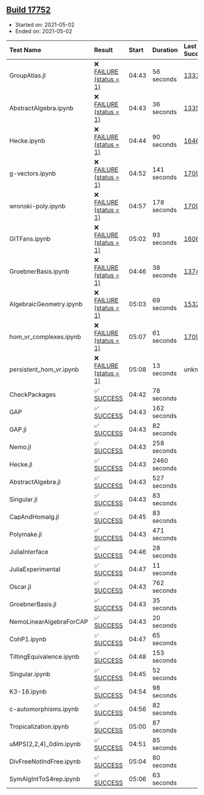 ## [Build 17752](https://oscarci.mathematik.uni-kl.de/job/oscar/17752/)

* Started on: 2021-05-02
* Ended on: 2021-05-02

| Test Name    | Result | Start | Duration | Last Success | First Failure |
|:-------------|:-------|:------|:---------|:-------------|:--------------|
| GroupAtlas.jl | ❌ [FAILURE (status = 1)](https://oscarci.mathematik.uni-kl.de/job/oscar/17752/artifact/logs/build-17752/GroupAtlas.jl.log) | 04:43 | 56 seconds | [13311](https://oscarci.mathematik.uni-kl.de/job/oscar/13311/) | [13312](https://oscarci.mathematik.uni-kl.de/job/oscar/13312/) |
| AbstractAlgebra.ipynb | ❌ [FAILURE (status = 1)](https://oscarci.mathematik.uni-kl.de/job/oscar/17752/artifact/logs/build-17752/AbstractAlgebra.ipynb.log) | 04:43 | 36 seconds | [13355](https://oscarci.mathematik.uni-kl.de/job/oscar/13355/) | [13356](https://oscarci.mathematik.uni-kl.de/job/oscar/13356/) |
| Hecke.ipynb | ❌ [FAILURE (status = 1)](https://oscarci.mathematik.uni-kl.de/job/oscar/17752/artifact/logs/build-17752/Hecke.ipynb.log) | 04:44 | 90 seconds | [16463](https://oscarci.mathematik.uni-kl.de/job/oscar/16463/) | [16464](https://oscarci.mathematik.uni-kl.de/job/oscar/16464/) |
| g-vectors.ipynb | ❌ [FAILURE (status = 1)](https://oscarci.mathematik.uni-kl.de/job/oscar/17752/artifact/logs/build-17752/g-vectors.ipynb.log) | 04:52 | 141 seconds | [17099](https://oscarci.mathematik.uni-kl.de/job/oscar/17099/) | [17100](https://oscarci.mathematik.uni-kl.de/job/oscar/17100/) |
| wronski-poly.ipynb | ❌ [FAILURE (status = 1)](https://oscarci.mathematik.uni-kl.de/job/oscar/17752/artifact/logs/build-17752/wronski-poly.ipynb.log) | 04:57 | 178 seconds | [17098](https://oscarci.mathematik.uni-kl.de/job/oscar/17098/) | [17099](https://oscarci.mathematik.uni-kl.de/job/oscar/17099/) |
| GITFans.ipynb | ❌ [FAILURE (status = 1)](https://oscarci.mathematik.uni-kl.de/job/oscar/17752/artifact/logs/build-17752/GITFans.ipynb.log) | 05:02 | 93 seconds | [16068](https://oscarci.mathematik.uni-kl.de/job/oscar/16068/) | [16069](https://oscarci.mathematik.uni-kl.de/job/oscar/16069/) |
| GroebnerBasis.ipynb | ❌ [FAILURE (status = 1)](https://oscarci.mathematik.uni-kl.de/job/oscar/17752/artifact/logs/build-17752/GroebnerBasis.ipynb.log) | 04:46 | 38 seconds | [13748](https://oscarci.mathematik.uni-kl.de/job/oscar/13748/) | [13749](https://oscarci.mathematik.uni-kl.de/job/oscar/13749/) |
| AlgebraicGeometry.ipynb | ❌ [FAILURE (status = 1)](https://oscarci.mathematik.uni-kl.de/job/oscar/17752/artifact/logs/build-17752/AlgebraicGeometry.ipynb.log) | 05:03 | 69 seconds | [15322](https://oscarci.mathematik.uni-kl.de/job/oscar/15322/) | [15323](https://oscarci.mathematik.uni-kl.de/job/oscar/15323/) |
| hom_vr_complexes.ipynb | ❌ [FAILURE (status = 1)](https://oscarci.mathematik.uni-kl.de/job/oscar/17752/artifact/logs/build-17752/hom_vr_complexes.ipynb.log) | 05:07 | 61 seconds | [17099](https://oscarci.mathematik.uni-kl.de/job/oscar/17099/) | [17100](https://oscarci.mathematik.uni-kl.de/job/oscar/17100/) |
| persistent_hom_vr.ipynb | ❌ [FAILURE (status = 1)](https://oscarci.mathematik.uni-kl.de/job/oscar/17752/artifact/logs/build-17752/persistent_hom_vr.ipynb.log) | 05:08 | 13 seconds | unknown | unknown |
| CheckPackages | ✅ [SUCCESS](https://oscarci.mathematik.uni-kl.de/job/oscar/17752/artifact/logs/build-17752/CheckPackages.log) | 04:42 | 78 seconds |  |  |
| GAP | ✅ [SUCCESS](https://oscarci.mathematik.uni-kl.de/job/oscar/17752/artifact/logs/build-17752/GAP.log) | 04:43 | 162 seconds |  |  |
| GAP.jl | ✅ [SUCCESS](https://oscarci.mathematik.uni-kl.de/job/oscar/17752/artifact/logs/build-17752/GAP.jl.log) | 04:43 | 82 seconds |  |  |
| Nemo.jl | ✅ [SUCCESS](https://oscarci.mathematik.uni-kl.de/job/oscar/17752/artifact/logs/build-17752/Nemo.jl.log) | 04:43 | 258 seconds |  |  |
| Hecke.jl | ✅ [SUCCESS](https://oscarci.mathematik.uni-kl.de/job/oscar/17752/artifact/logs/build-17752/Hecke.jl.log) | 04:43 | 2460 seconds |  |  |
| AbstractAlgebra.jl | ✅ [SUCCESS](https://oscarci.mathematik.uni-kl.de/job/oscar/17752/artifact/logs/build-17752/AbstractAlgebra.jl.log) | 04:43 | 527 seconds |  |  |
| Singular.jl | ✅ [SUCCESS](https://oscarci.mathematik.uni-kl.de/job/oscar/17752/artifact/logs/build-17752/Singular.jl.log) | 04:43 | 83 seconds |  |  |
| CapAndHomalg.jl | ✅ [SUCCESS](https://oscarci.mathematik.uni-kl.de/job/oscar/17752/artifact/logs/build-17752/CapAndHomalg.jl.log) | 04:45 | 83 seconds |  |  |
| Polymake.jl | ✅ [SUCCESS](https://oscarci.mathematik.uni-kl.de/job/oscar/17752/artifact/logs/build-17752/Polymake.jl.log) | 04:43 | 471 seconds |  |  |
| JuliaInterface | ✅ [SUCCESS](https://oscarci.mathematik.uni-kl.de/job/oscar/17752/artifact/logs/build-17752/JuliaInterface.log) | 04:46 | 28 seconds |  |  |
| JuliaExperimental | ✅ [SUCCESS](https://oscarci.mathematik.uni-kl.de/job/oscar/17752/artifact/logs/build-17752/JuliaExperimental.log) | 04:47 | 11 seconds |  |  |
| Oscar.jl | ✅ [SUCCESS](https://oscarci.mathematik.uni-kl.de/job/oscar/17752/artifact/logs/build-17752/Oscar.jl.log) | 04:43 | 762 seconds |  |  |
| GroebnerBasis.jl | ✅ [SUCCESS](https://oscarci.mathematik.uni-kl.de/job/oscar/17752/artifact/logs/build-17752/GroebnerBasis.jl.log) | 04:43 | 35 seconds |  |  |
| NemoLinearAlgebraForCAP | ✅ [SUCCESS](https://oscarci.mathematik.uni-kl.de/job/oscar/17752/artifact/logs/build-17752/NemoLinearAlgebraForCAP.log) | 04:43 | 20 seconds |  |  |
| CohP1.ipynb | ✅ [SUCCESS](https://oscarci.mathematik.uni-kl.de/job/oscar/17752/artifact/logs/build-17752/CohP1.ipynb.log) | 04:47 | 65 seconds |  |  |
| TiltingEquivalence.ipynb | ✅ [SUCCESS](https://oscarci.mathematik.uni-kl.de/job/oscar/17752/artifact/logs/build-17752/TiltingEquivalence.ipynb.log) | 04:48 | 153 seconds |  |  |
| Singular.ipynb | ✅ [SUCCESS](https://oscarci.mathematik.uni-kl.de/job/oscar/17752/artifact/logs/build-17752/Singular.ipynb.log) | 04:45 | 52 seconds |  |  |
| K3-16.ipynb | ✅ [SUCCESS](https://oscarci.mathematik.uni-kl.de/job/oscar/17752/artifact/logs/build-17752/K3-16.ipynb.log) | 04:54 | 98 seconds |  |  |
| c-automorphisms.ipynb | ✅ [SUCCESS](https://oscarci.mathematik.uni-kl.de/job/oscar/17752/artifact/logs/build-17752/c-automorphisms.ipynb.log) | 04:56 | 82 seconds |  |  |
| Tropicalization.ipynb | ✅ [SUCCESS](https://oscarci.mathematik.uni-kl.de/job/oscar/17752/artifact/logs/build-17752/Tropicalization.ipynb.log) | 05:00 | 87 seconds |  |  |
| uMPS(2,2,4)_0dim.ipynb | ✅ [SUCCESS](https://oscarci.mathematik.uni-kl.de/job/oscar/17752/artifact/logs/build-17752/uMPS-2-2-4-_0dim.ipynb.log) | 04:51 | 85 seconds |  |  |
| DivFreeNotIndFree.ipynb | ✅ [SUCCESS](https://oscarci.mathematik.uni-kl.de/job/oscar/17752/artifact/logs/build-17752/DivFreeNotIndFree.ipynb.log) | 05:04 | 80 seconds |  |  |
| SymAlgIntToS4rep.ipynb | ✅ [SUCCESS](https://oscarci.mathematik.uni-kl.de/job/oscar/17752/artifact/logs/build-17752/SymAlgIntToS4rep.ipynb.log) | 05:06 | 63 seconds |  |  |
